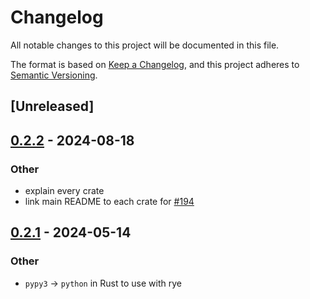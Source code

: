 # Changelog
All notable changes to this project will be documented in this file.

The format is based on [Keep a Changelog](https://keepachangelog.com/en/1.0.0/),
and this project adheres to [Semantic Versioning](https://semver.org/spec/v2.0.0.html).

## [Unreleased]

## [0.2.2](https://github.com/SichangHe/internet_route_verification/compare/route_verification_irr-v0.2.1...route_verification_irr-v0.2.2) - 2024-08-18

### Other
- explain every crate
- link main README to each crate for [#194](https://github.com/SichangHe/internet_route_verification/pull/194)

## [0.2.1](https://github.com/SichangHe/internet_route_verification/compare/route_verification_irr-v0.2.0...route_verification_irr-v0.2.1) - 2024-05-14

### Other
- `pypy3` → `python` in Rust to use with rye
